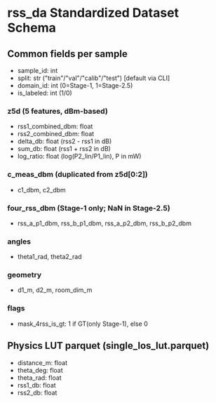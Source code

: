 
# rss_da Standardized Dataset Schema

## Common fields per sample
- sample_id: int
- split: str ("train"/"val"/"calib"/"test")  [default via CLI]
- domain_id: int  (0=Stage-1, 1=Stage-2.5)
- is_labeled: int (1/0)

### z5d (5 features, dBm-based)
- rss1_combined_dbm: float
- rss2_combined_dbm: float
- delta_db: float  (rss2 - rss1 in dB)
- sum_db: float    (rss1 + rss2 in dB)
- log_ratio: float (log(P2_lin/P1_lin), P in mW)

### c_meas_dbm (duplicated from z5d[0:2])
- c1_dbm, c2_dbm

### four_rss_dbm (Stage-1 only; NaN in Stage-2.5)
- rss_a_p1_dbm, rss_b_p1_dbm, rss_a_p2_dbm, rss_b_p2_dbm

### angles
- theta1_rad, theta2_rad

### geometry
- d1_m, d2_m, room_dim_m

### flags
- mask_4rss_is_gt: 1 if GT(only Stage-1), else 0

## Physics LUT parquet (single_los_lut.parquet)
- distance_m: float
- theta_deg: float
- theta_rad: float
- rss1_db: float
- rss2_db: float
